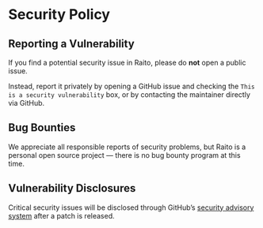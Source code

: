 # Security Policy

## Reporting a Vulnerability

If you find a potential security issue in Raito, please do **not** open a public issue.

Instead, report it privately by opening a GitHub issue and checking the `This is a security vulnerability` box,
or by contacting the maintainer directly via GitHub.

## Bug Bounties

We appreciate all responsible reports of security problems, but Raito is a personal open source project —
there is no bug bounty program at this time.

## Vulnerability Disclosures

Critical security issues will be disclosed through GitHub’s
[security advisory system](https://github.com/Aidenable/Raito/security/advisories) after a patch is released.
